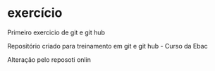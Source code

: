 # exercício
 Primeiro exercicio de git e git hub

Repositório criado para treinamento em git e git hub - Curso da Ebac

Alteração pelo reposoti onlin
